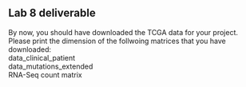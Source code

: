 ## Lab 8 deliverable 

By now, you should have downloaded the TCGA data for your project. Please print the dimension of the follwoing matrices that you have downloaded:
<br />
data_clinical_patient
<br />
data_mutations_extended
<br />
RNA-Seq count matrix 
<br />


